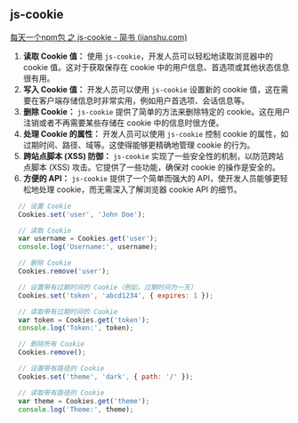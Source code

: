 ## js-cookie

[每天一个npm包 之 js-cookie - 简书 (jianshu.com)](https://www.jianshu.com/p/4bc884b92339)



1. **读取 Cookie 值：** 使用 `js-cookie`，开发人员可以轻松地读取浏览器中的 cookie 值。这对于获取保存在 cookie 中的用户信息、首选项或其他状态信息很有用。
2. **写入 Cookie 值：** 开发人员可以使用 `js-cookie` 设置新的 cookie 值，这在需要在客户端存储信息时非常实用，例如用户首选项、会话信息等。
3. **删除 Cookie：** `js-cookie` 提供了简单的方法来删除特定的 cookie。这在用户注销或者不再需要某些存储在 cookie 中的信息时很方便。
4. **处理 Cookie 的属性：** 开发人员可以使用 `js-cookie` 控制 cookie 的属性，如过期时间、路径、域等。这使得能够更精确地管理 cookie 的行为。
5. **跨站点脚本 (XSS) 防御：** `js-cookie` 实现了一些安全性的机制，以防范跨站点脚本 (XSS) 攻击。它提供了一些功能，确保对 cookie 的操作是安全的。
6. **方便的 API：** `js-cookie` 提供了一个简单而强大的 API，使开发人员能够更轻松地处理 cookie，而无需深入了解浏览器 cookie API 的细节。

````jsx
  // 设置 Cookie
  Cookies.set('user', 'John Doe');

  // 读取 Cookie
  var username = Cookies.get('user');
  console.log('Username:', username);

  // 删除 Cookie
  Cookies.remove('user');

  // 设置带有过期时间的 Cookie（例如，过期时间为一天）
  Cookies.set('token', 'abcd1234', { expires: 1 });

  // 读取带有过期时间的 Cookie
  var token = Cookies.get('token');
  console.log('Token:', token);

  // 删除所有 Cookie
  Cookies.remove();

  // 设置带有路径的 Cookie
  Cookies.set('theme', 'dark', { path: '/' });

  // 读取带有路径的 Cookie
  var theme = Cookies.get('theme');
  console.log('Theme:', theme);
````

